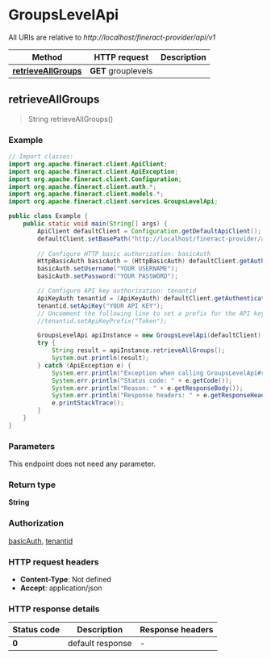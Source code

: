 # GroupsLevelApi

All URIs are relative to *http://localhost/fineract-provider/api/v1*

| Method | HTTP request | Description |
|------------- | ------------- | -------------|
| [**retrieveAllGroups**](GroupsLevelApi.md#retrieveAllGroups) | **GET** grouplevels |  |



## retrieveAllGroups

> String retrieveAllGroups()



### Example

```java
// Import classes:
import org.apache.fineract.client.ApiClient;
import org.apache.fineract.client.ApiException;
import org.apache.fineract.client.Configuration;
import org.apache.fineract.client.auth.*;
import org.apache.fineract.client.models.*;
import org.apache.fineract.client.services.GroupsLevelApi;

public class Example {
    public static void main(String[] args) {
        ApiClient defaultClient = Configuration.getDefaultApiClient();
        defaultClient.setBasePath("http://localhost/fineract-provider/api/v1");
        
        // Configure HTTP basic authorization: basicAuth
        HttpBasicAuth basicAuth = (HttpBasicAuth) defaultClient.getAuthentication("basicAuth");
        basicAuth.setUsername("YOUR USERNAME");
        basicAuth.setPassword("YOUR PASSWORD");

        // Configure API key authorization: tenantid
        ApiKeyAuth tenantid = (ApiKeyAuth) defaultClient.getAuthentication("tenantid");
        tenantid.setApiKey("YOUR API KEY");
        // Uncomment the following line to set a prefix for the API key, e.g. "Token" (defaults to null)
        //tenantid.setApiKeyPrefix("Token");

        GroupsLevelApi apiInstance = new GroupsLevelApi(defaultClient);
        try {
            String result = apiInstance.retrieveAllGroups();
            System.out.println(result);
        } catch (ApiException e) {
            System.err.println("Exception when calling GroupsLevelApi#retrieveAllGroups");
            System.err.println("Status code: " + e.getCode());
            System.err.println("Reason: " + e.getResponseBody());
            System.err.println("Response headers: " + e.getResponseHeaders());
            e.printStackTrace();
        }
    }
}
```

### Parameters

This endpoint does not need any parameter.

### Return type

**String**

### Authorization

[basicAuth](../README.md#basicAuth), [tenantid](../README.md#tenantid)

### HTTP request headers

- **Content-Type**: Not defined
- **Accept**: application/json


### HTTP response details
| Status code | Description | Response headers |
|-------------|-------------|------------------|
| **0** | default response |  -  |

